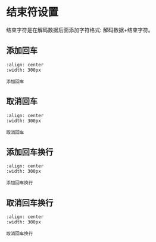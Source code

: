 # 结束符设置
结束字符是在解码数据后面添加字符格式: 解码数据+结束字符。


## 添加回车

```{figure} ../../media/890000..png
:align: center
:width: 300px

添加回车
```



## 取消回车

```{figure} ../../media/888003..png
:align: center
:width: 300px

取消回车
```


## 添加回车换行

```{figure} ../../media/890001..png
:align: center
:width: 300px

添加回车换行
```



## 取消回车换行

```{figure} ../../media/888003..png
:align: center
:width: 300px

取消回车换行
```

